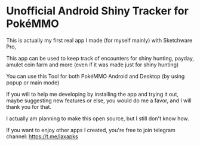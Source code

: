 # Unofficial Android Shiny Tracker for PokéMMO

This is actually my first real app I made (for myself mainly) with Sketchware Pro,

This app can be used to keep track of encounters for shiny hunting, payday, amulet coin farm and more (even if it was made just for shiny hunting)

You can use this Tool for both PokéMMO Android and Desktop (by using popup or main mode)

If you will to help me developing by installing the app and trying it out, maybe suggesting new features or else, you would do me a favor, and I will thank you for that.

I actually am planning to make this open source, but I still don't know how.

If you want to enjoy other apps I created, you're free to join telegram channel: https://t.me/laxapks
